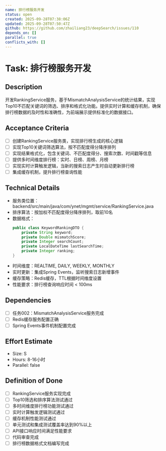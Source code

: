 ```yaml
---
name: 排行榜服务开发
status: open
created: 2025-09-28T07:38:06Z
updated: 2025-09-28T07:50:47Z
github: https://github.com/zhailiang23/deepSearch/issues/110
depends_on: []
parallel: true
conflicts_with: []
---
```



# Task: 排行榜服务开发

## Description
开发RankingService服务，基于MismatchAnalysisService的统计结果，实现Top10不匹配关键词的筛选、排序和格式化功能。提供实时计算和缓存机制，确保排行榜数据的及时性和准确性，为前端展示提供标准化的数据接口。

## Acceptance Criteria
- [ ] 创建RankingService服务类，实现排行榜生成的核心逻辑
- [ ] 实现Top10关键词筛选算法，按不匹配度得分降序排列
- [ ] 实现结果格式化，包含关键词、不匹配度得分、搜索次数、时间戳等信息
- [ ] 提供多时间维度排行榜：实时、日榜、周榜、月榜
- [ ] 实现实时计算触发逻辑，当新的搜索日志产生时自动更新排行榜
- [ ] 集成缓存机制，提升排行榜查询性能

## Technical Details
- 服务类位置：backend/src/main/java/com/ynet/mgmt/service/RankingService.java
- 排序算法：按加权不匹配度得分降序排列，取前10名
- 数据格式：
  ```java
  public class KeywordRankingDTO {
      private String keyword;
      private Double mismatchScore;
      private Integer searchCount;
      private LocalDateTime lastSearchTime;
      private Integer ranking;
  }
  ```
- 时间维度：REALTIME, DAILY, WEEKLY, MONTHLY
- 实时更新：集成Spring Events，监听搜索日志新增事件
- 缓存策略：Redis缓存，TTL根据时间维度设置
- 性能要求：排行榜查询响应时间 < 100ms

## Dependencies
- [ ] 任务002：MismatchAnalysisService服务完成
- [ ] Redis缓存服务配置正确
- [ ] Spring Events事件机制配置完成

## Effort Estimate
- Size: S
- Hours: 8-16小时
- Parallel: false

## Definition of Done
- [ ] RankingService服务实现完成
- [ ] Top10筛选和排序算法测试通过
- [ ] 多时间维度排行榜功能测试通过
- [ ] 实时计算触发逻辑测试通过
- [ ] 缓存机制性能测试通过
- [ ] 单元测试和集成测试覆盖率达到90%以上
- [ ] API接口响应时间满足性能要求
- [ ] 代码审查完成
- [ ] 排行榜数据格式文档编写完成
